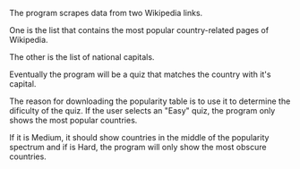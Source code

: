 The program scrapes data from two Wikipedia links.

One is the list that contains the most popular country-related pages of Wikipedia.

The other is the list of national capitals.

Eventually the program will be a quiz that matches the country with it's capital.

The reason for downloading the popularity table is to use it to determine the dificulty of the quiz. If the user selects an "Easy" quiz, the program only shows the most popular countries.

If it is Medium, it should show countries in the middle of the popularity spectrum and if is Hard, the program will only show the most obscure countries.
